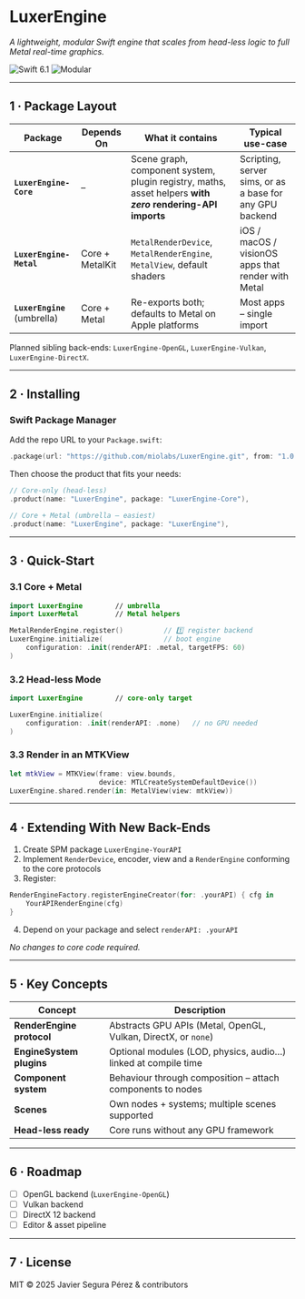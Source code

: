 # LuxerEngine

*A lightweight, modular Swift engine that scales from head-less logic to full Metal real-time graphics.*

![Swift 6.1](https://img.shields.io/badge/Swift-6.1-orange)
![Modular](https://img.shields.io/badge/Architecture-Modular-informational)

---

## 1 · Package Layout

| Package | Depends On | What it contains | Typical use-case |
|---------|------------|------------------|------------------|
| **`LuxerEngine-Core`** | – | Scene graph, component system, plugin registry, maths, asset helpers **with _zero_ rendering-API imports** | Scripting, server sims, or as a base for any GPU backend |
| **`LuxerEngine-Metal`** | Core + MetalKit | `MetalRenderDevice`, `MetalRenderEngine`, `MetalView`, default shaders | iOS / macOS / visionOS apps that render with Metal |
| **`LuxerEngine`** (umbrella) | Core + Metal | Re-exports both; defaults to Metal on Apple platforms | Most apps – single import |

Planned sibling back-ends: `LuxerEngine-OpenGL`, `LuxerEngine-Vulkan`, `LuxerEngine-DirectX`.

---

## 2 · Installing

### Swift Package Manager

Add the repo URL to your `Package.swift`:

```swift
.package(url: "https://github.com/miolabs/LuxerEngine.git", from: "1.0.0"),
```

Then choose the product that fits your needs:

```swift
// Core-only (head-less)
.product(name: "LuxerEngine", package: "LuxerEngine-Core"),

// Core + Metal (umbrella – easiest)
.product(name: "LuxerEngine", package: "LuxerEngine"),
```

---

## 3 · Quick-Start

### 3.1 Core + Metal

```swift
import LuxerEngine        // umbrella
import LuxerMetal         // Metal helpers

MetalRenderEngine.register()          // 1️⃣ register backend
LuxerEngine.initialize(               // boot engine
    configuration: .init(renderAPI: .metal, targetFPS: 60)
)
```

### 3.2 Head-less Mode

```swift
import LuxerEngine        // core-only target

LuxerEngine.initialize(
    configuration: .init(renderAPI: .none)   // no GPU needed
)
```

### 3.3 Render in an MTKView

```swift
let mtkView = MTKView(frame: view.bounds,
                      device: MTLCreateSystemDefaultDevice())
LuxerEngine.shared.render(in: MetalView(view: mtkView))
```

---

## 4 · Extending With New Back-Ends

1. Create SPM package `LuxerEngine-YourAPI`
2. Implement `RenderDevice`, encoder, view and a `RenderEngine` conforming to the core protocols
3. Register:

```swift
RenderEngineFactory.registerEngineCreator(for: .yourAPI) { cfg in
    YourAPIRenderEngine(cfg)
}
```

4. Depend on your package and select `renderAPI: .yourAPI`

_No changes to core code required._

---

## 5 · Key Concepts

| Concept | Description |
|---------|-------------|
| **RenderEngine protocol** | Abstracts GPU APIs (Metal, OpenGL, Vulkan, DirectX, or `none`) |
| **EngineSystem plugins** | Optional modules (LOD, physics, audio…) linked at compile time |
| **Component system** | Behaviour through composition – attach components to nodes |
| **Scenes** | Own nodes + systems; multiple scenes supported |
| **Head-less ready** | Core runs without any GPU framework |

---

## 6 · Roadmap

- [ ] OpenGL backend (`LuxerEngine-OpenGL`)
- [ ] Vulkan backend
- [ ] DirectX 12 backend
- [ ] Editor & asset pipeline

---

## 7 · License

MIT © 2025 Javier Segura Pérez & contributors
